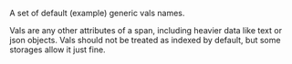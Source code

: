 
A set of default (example) generic vals names.

Vals are any other attributes of a span, including heavier data like text or json objects.
Vals should not be treated as indexed by default, but some storages allow it just fine. 
